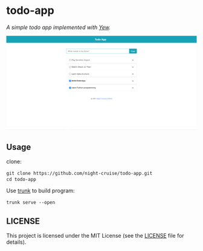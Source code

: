 # todo-app

*A simple todo app implemented with [Yew](https://github.com/yewstack/yew).*

![Todo App](img.png)

## Usage

clone:
```
git clone https://github.com/night-cruise/todo-app.git
cd todo-app
```

Use [trunk](https://trunkrs.dev/) to build program:
```
trunk serve --open
```

## LICENSE

This project is licensed under the MIT License (see the [LICENSE](LICENSE) file for details).